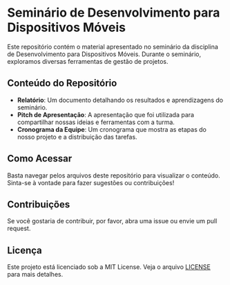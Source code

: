 # Seminário de Desenvolvimento para Dispositivos Móveis

Este repositório contém o material apresentado no seminário da disciplina de Desenvolvimento para Dispositivos Móveis. Durante o seminário, exploramos diversas ferramentas de gestão de projetos.

## Conteúdo do Repositório

- **Relatório**: Um documento detalhando os resultados e aprendizagens do seminário.
- **Pitch de Apresentação**: A apresentação que foi utilizada para compartilhar nossas ideias e ferramentas com a turma.
- **Cronograma da Equipe**: Um cronograma que mostra as etapas do nosso projeto e a distribuição das tarefas.

## Como Acessar

Basta navegar pelos arquivos deste repositório para visualizar o conteúdo. Sinta-se à vontade para fazer sugestões ou contribuições!

## Contribuições

Se você gostaria de contribuir, por favor, abra uma issue ou envie um pull request.

## Licença

Este projeto está licenciado sob a MIT License. Veja o arquivo [LICENSE](LICENSE) para mais detalhes.

